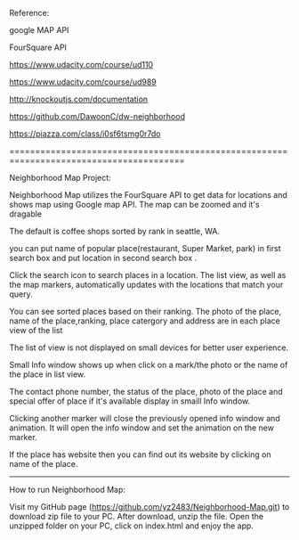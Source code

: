 Reference:

google MAP API

FourSquare API

https://www.udacity.com/course/ud110

https://www.udacity.com/course/ud989

http://knockoutjs.com/documentation

https://github.com/DawoonC/dw-neighborhood

https://piazza.com/class/i0sf6tsmg0r7do

========================================================================================

Neighborhood Map Project:

Neighborhood Map utilizes the FourSquare API to get data for locations and shows map using  Google map API. The map can be zoomed and it's dragable

The default is coffee shops sorted by rank in seattle, WA. 
 
you can put name of popular place(restaurant, Super Market, park) in first search box and put location in second search box . 
 
Click the search icon to search places in a location. The list view, as well as the map markers, automatically updates with the locations that match your query.

You can see sorted places based on their ranking. The photo of the place, name of the place,ranking, place catergory and address are in each place view of the list

The list of view is not displayed on small devices for better user experience. 

Small Info window shows up when click on a mark/the photo or the name of the place in list view.

The contact phone number, the status of the place, photo of the place and special offer of place if it's available display in smaill Info window.

Clicking another marker will close the previously opened info window and animation. It will open the info window and set the animation on the new marker.

If the place has website then you can find out its website by clicking on name of the place.  

******************************************
How to run Neighborhood Map:

Visit my GitHub page (https://github.com/yz2483/Neighborhood-Map.git) to download zip file to your PC. After download, unzip the file.
Open the unzipped folder on your PC, click on index.html and enjoy the app.


